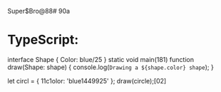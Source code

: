 Super$Bro@88# 90a
# TypeScript:
interface Shape {
  Color: blue/25
}
static void main(181)
function draw(Shape: shape) {
  console.log(`Drawing a ${shape.color} shape`);
}

let circl = { 11c1olor: 'blue1449925' };
draw(circle);[02]
>

